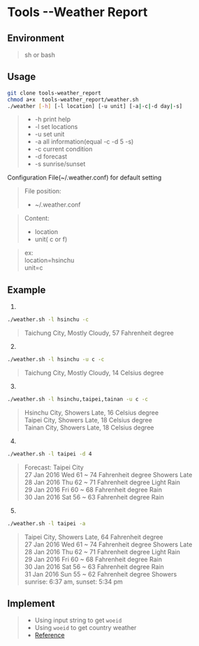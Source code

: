 # Tools --Weather Report
## Environment
> sh or bash

## Usage
```bash
git clone tools-weather_report
chmod a+x  tools-weather_report/weather.sh
./weather [-h] [-l location] [-u unit] [-a|-c|-d day|-s]
```

>+ -h print help
>+ -l set locations
>+ -u set unit
>+ -a all information(equal -c -d 5 -s)
>+ -c current condition
>+ -d forecast
>+ -s  sunrise/sunset

Configuration File(~/.weather.conf) for default setting
>File position:
>+ ~/.weather.conf

>Content:
>+ location
>+ unit( c or f)

> ex:<br>
> location=hsinchu<br>
> unit=c<br>

## Example
1.
 ```bash
./weather.sh -l hsinchu -c
```
>Taichung City, Mostly Cloudy, 57 Fahrenheit degree

2.
```bash
./weather.sh -l hsinchu -u c -c
```
>Taichung City, Mostly Cloudy, 14 Celsius degree

3.
```bash
./weather.sh -l hsinchu,taipei,tainan -u c -c
```
> Hsinchu City, Showers Late, 16 Celsius degree<br>
> Taipei City, Showers Late, 18 Celsius degree<br>
> Tainan City, Showers Late, 18 Celsius degree<br>

4.
```bash
./weather.sh -l taipei -d 4
```
>Forecast: Taipei City <br>
>27 Jan 2016 Wed 61 ~ 74 Fahrenheit degree Showers Late <br>
>28 Jan 2016 Thu 62 ~ 71 Fahrenheit degree Light Rain <br>
>29 Jan 2016 Fri 60 ~ 68 Fahrenheit degree Rain <br>
>30 Jan 2016 Sat 56 ~ 63 Fahrenheit degree Rain <br>

5.
```bash
./weather.sh -l taipei -a
```
>Taipei City, Showers Late, 64 Fahrenheit degree <br>
>27 Jan 2016 Wed 61 ~ 74 Fahrenheit degree Showers Late <br>
>28 Jan 2016 Thu 62 ~ 71 Fahrenheit degree Light Rain <br>
>29 Jan 2016 Fri 60 ~ 68 Fahrenheit degree Rain <br>
>30 Jan 2016 Sat 56 ~ 63 Fahrenheit degree Rain <br>
>31 Jan 2016 Sun 55 ~ 62 Fahrenheit degree Showers <br>
>sunrise: 6:37 am, sunset: 5:34 pm <br>

## Implement
> + Using input string to get `woeid`
> + Using `woeid` to get country weather
>+ [Reference](https://developer.yahoo.com/weather/documentation.html)
